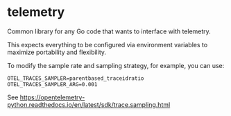 # telemetry
Common library for any Go code that wants to interface with telemetry.

This expects everything to be configured via environment variables to maximize portability and flexibility.

To modify the sample rate and sampling strategy, for example, you can use:

```
OTEL_TRACES_SAMPLER=parentbased_traceidratio
OTEL_TRACES_SAMPLER_ARG=0.001
```

See https://opentelemetry-python.readthedocs.io/en/latest/sdk/trace.sampling.html
